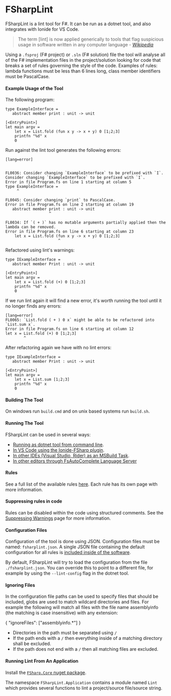 # FSharpLint

FSharpLint is a lint tool for F#. It can be run as a dotnet tool, and also integrates with Ionide for VS Code.

> The term [lint] is now applied generically to tools that flag suspicious usage in software written in any computer language - [_Wikipedia_](http://en.wikipedia.org/wiki/Lint_(software))

Using a `.fsproj` (F# project) or `.sln` (F# solution) file the tool will analyse all of the F# implementation files in the project/solution looking for code that breaks a set of rules governing the style of the code. Examples of rules: lambda functions must be less than 6 lines long, class member identifiers must be PascalCase.

#### Example Usage of the Tool

The following program:

    type ExampleInterface =
       abstract member print : unit -> unit

    [<EntryPoint>]
    let main argv =
        let x = List.fold (fun x y -> x + y) 0 [1;2;3]
        printfn "%d" x
        0

Run against the lint tool generates the following errors:

	[lang=error]


    FL0036: Consider changing `ExampleInterface` to be prefixed with `I`.
    Consider changing `ExampleInterface` to be prefixed with `I`.
    Error in file Program.fs on line 1 starting at column 5
    type ExampleInterface =
         ^

    FL0045: Consider changing `print` to PascalCase.
    Error in file Program.fs on line 2 starting at column 19
       abstract member print : unit -> unit
                       ^

    FL0034: If `( + )` has no mutable arguments partially applied then the lambda can be removed.
    Error in file Program.fs on line 6 starting at column 23
        let x = List.fold (fun x y -> x + y) 0 [1;2;3]
                           ^

Refactored using lint's warnings:

    type IExampleInterface =
       abstract member Print : unit -> unit

    [<EntryPoint>]
    let main argv =
        let x = List.fold (+) 0 [1;2;3]
        printfn "%d" x
        0

If we run lint again it will find a new error, it's worth running the tool until it no longer finds any errors:

	[lang=error]
    FL0065: `List.fold ( + ) 0 x` might be able to be refactored into `List.sum x`.
    Error in file Program.fs on line 6 starting at column 12
    let x = List.fold (+) 0 [1;2;3]
            ^

After refactoring again we have with no lint errors:

    type IExampleInterface =
       abstract member Print : unit -> unit

    [<EntryPoint>]
    let main argv =
        let x = List.sum [1;2;3]
        printfn "%d" x
        0

#### Building The Tool

On windows run `build.cmd` and on unix based systems run `build.sh`.

#### Running The Tool

FSharpLint can be used in several ways:

* [Running as dotnet tool from command line](ConsoleApplication.html).
* [In VS Code using the Ionide-FSharp plugin](https://marketplace.visualstudio.com/items?itemName=Ionide.Ionide-fsharp).
* [In other IDEs (Visual Studio, Rider) as an MSBuild Task](MSBuildTask.html).
* [In other editors through FsAutoComplete Language Server](https://github.com/fsharp/FsAutoComplete)

#### Rules

See a full list of the available rules [here](Rules.html). Each rule has its own page with more information.

#### Suppressing rules in code

Rules can be disabled within the code using structured comments. See the [Suppressing Warnings](Suppression.html) page for more information.

#### Configuration Files

Configuration of the tool is done using JSON. Configuration files must be named: `fsharplint.json`. A single JSON file containing the default configuration for all rules is [included inside of the software](https://github.com/fsprojects/FSharpLint/blob/master/src/FSharpLint.Core/DefaultConfiguration.json).

By default, FSharpLint will try to load the configuration from the file `./fsharplint.json`. You can override this to point to a different file, for example by using the `--lint-config` flag in the dotnet tool.

#### Ignoring Files

In the configuration file paths can be used to specify files that should be included, globs are used to match wildcard directories and files. For example the following will match all files with the file name assemblyinfo (the matching is case insensitive) with any extension:

  { "ignoreFiles": ["assemblyinfo.*"] }

* Directories in the path must be separated using `/`
* If the path ends with a `/` then everything inside of a matching directory shall be excluded.
* If the path does not end with a `/` then all matching files are excluded.

#### Running Lint From An Application

Install the [`FSharp.Core` nuget package](https://www.nuget.org/packages/FSharpLint.Core/).

The namespace `FSharpLint.Application` contains a module named `Lint` which provides several functions
to lint a project/source file/source string.
